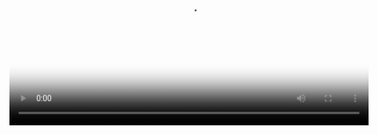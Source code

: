 <video controls width="640" poster="封面图URL">
  <source src="https://raw.githubusercontent.com/leafsheep/public_ai_demo/main/AI%E6%95%99%E5%9F%B9demo.mp4" type="video/mp4">
  您的浏览器不支持HTML5视频
</video>
